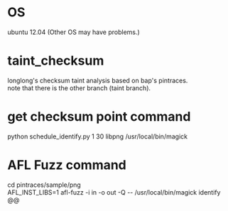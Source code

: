 # OS
ubuntu 12.04 (Other OS may have problems.)
# taint_checksum
longlong's checksum taint analysis based on bap's pintraces.  
note that there is the other branch (taint branch).  
# get checksum point command
python schedule_identify.py 1 30 libpng /usr/local/bin/magick  
# AFL Fuzz command
cd pintraces/sample/png  
AFL_INST_LIBS=1 afl-fuzz -i in -o out -Q -- /usr/local/bin/magick identify @@  
